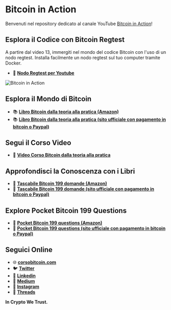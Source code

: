 # Bitcoin in Action

Benvenuti nel repository dedicato al canale YouTube [Bitcoin in Action](https://www.youtube.com/channel/UCPsuu94QAXZ0fDYN0Zlo-RA/?sub_confirmation=1)!

## Esplora il Codice con Bitcoin Regtest

A partire dal video 13, immergiti nel mondo del codice Bitcoin con l'uso di un nodo regtest. Installa facilmente un nodo regtest sul tuo computer tramite Docker.

- 🐳 [**Nodo Regtest per Youtube**](https://github.com/bitcoin-dalla-teoria-alla-pratica/bitcoin-in-action-youtube-docker) 

![Bitcoin in Action](https://i1.wp.com/www.corsobitcoin.com/wp-content/uploads/2020/05/Screenshot-2020-05-12-at-09.11.05.jpg?w=1206&ssl=1)

## Esplora il Mondo di Bitcoin

- 📚 [**Libro Bitcoin dalla teoria alla pratica (Amazon)**](https://amzn.to/2Ldym0F) 
- 📚 [**Libro Bitcoin dalla teoria alla pratica (sito ufficiale con pagamento in bitcoin o Paypal)**](https://www.corsobitcoin.com/prodotto/libro-bitcoin-dalla-teoria-alla-pratica) 

## Segui il Corso Video

- 🎥 [**Video Corso Bitcoin dalla teoria alla pratica**](http://bit.ly/38gGmYr) 

## Approfondisci la Conoscenza con i Libri

- 📖 [**Tascabile Bitcoin 199 domande (Amazon)**](https://amzn.to/3ckIkJj) 
- 📖 [**Tascabile Bitcoin 199 domande (sito ufficiale con pagamento in bitcoin o Paypal)**](https://www.corsobitcoin.com/prodotto/libro-bitcoin-199-domande) 

## Explore Pocket Bitcoin 199 Questions

- 📖 [**Pocket Bitcoin 199 questions (Amazon)**](https://amzn.to/3fB4Kbs) 
- 📖 [**Pocket Bitcoin 199 questions (sito ufficiale con pagamento in bitcoin o Paypal)**](https://www.corsobitcoin.com/prodotto/book-bitcoin-199-questions/) 

## Seguici Online

- 🌐 [**corsobitcoin.com**](https://www.corsobitcoin.com/) 
- 🐦 [**Twitter**](https://twitter.com/satoshiwantsyou) 
- 👔 [**Linkedin**](https://www.linkedin.com/company/bitcoin-dalla-teoria-alla-pratica)
- 📝 [**Medium**](https://medium.com/@satoshiwantsyou) 
- 📸 [**Instagram**](https://www.instagram.com/satoshiwantsyou) 
- 🧵 [**Threads**](https://www.threads.net/@satoshiwantsyou) 

**In Crypto We Trust.**
